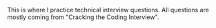 This is where I practice technical interview questions. All questions are mostly coming from "Cracking the Coding Interview". 
